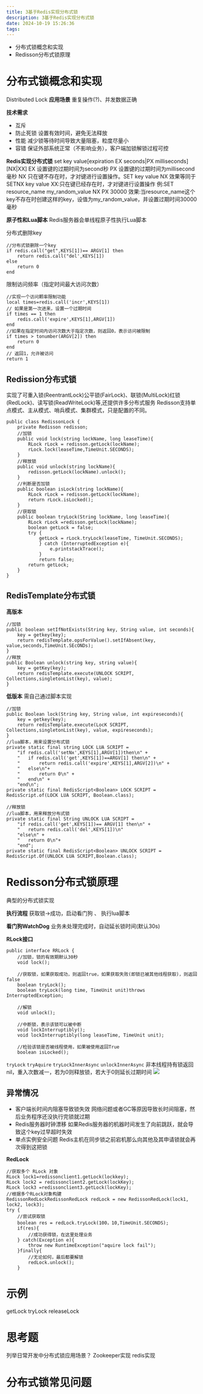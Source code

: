 ```yaml
---
title: 3基于Redis实现分布式锁
description: 3基于Redis实现分布式锁
date: 2024-10-19 15:26:36
tags:
---
```


- 分布式锁概念和实现
- Redisson分布式锁原理

# 分布式锁概念和实现
Distributed Lock
**应用场景**
重复操作(?)、并发数据正确

**技术需求**
- 互斥
- 防止死锁
设置有效时间，避免无法释放
- 性能
减少锁等待时间导致大量阻塞，粒度尽量小
- 容错
保证外部系统正常（不影响业务），客户端加锁解锁过程可控

**Redis实现分布式锁**
set key value[expiration EX seconds|PX milliseconds][NX|XX]
EX 设置键的过期时间为second秒
PX 设置键的过期时间为millisecond 毫秒
NX 只在键不存在时，才对键进行设置操作。SET key value NX 效果等同于 SETNX key value
XX:只在键已经存在时，才对键进行设置操作
例:SET resource_name my_random_value NX PX 30000
效果:当resource_name这个key不存在时创建这样的key，设值为my_random_value，并设置过期时间30000毫秒

**原子性和Lua脚本**
Redis服务器会单线程原子性执行Lua脚本

分布式删除key
```
//分布式锁删除一个key
if redis.call("get",KEYS[1])== ARGV[1] then
    return redis.call("del',KEYS[1])
else
    return 0
end
```

限制访问频率（指定时间最大访问次数）
```
//实现一个访问颗率限制功能
local times=redis.call('incr',KEYS[1])
// 如果是第一次进来，设置一个过期时间
if times == 1 then
    redis.call('expire',KEYS[1],ARGV[1])
end
//如果在指定时间内访问次数大于指定次数，则返回0，表示访问被限制
if times > tonumber(ARGV[2]) then
    return 0
end 
// 返回1，允许被访问
return 1
```
## Redission分布式锁
实现了可重入锁(ReentrantLock)公平锁(FairLock)、联锁(MultiLock)红锁(RedLock)、读写锁(ReadWriteLock)等,还提供许多分布式服务
Redisson支持单点模式、主从模式、哨兵模式、集群模式，只是配置的不同。
```
public class RedissonLock {
    private Redisson redisson;
    //加锁
    public void lock(string lockName, long leaseTime){
        RLock rLock = redisson.getLock(lockName);
        rLock.lock(leaseTime,TimeUnit.SECONDS);
    }
    //释放锁
    public void unlock(string lockName){
        redisson.getLock(lockName).unlock();
    }
    //判断是否加锁
    public boolean isLock(string lockName){
        RLock rLock = redisson.getLock(lockName);
        return rLock.isLocked();
    }
    //获取锁
    public boolean tryLock(String lockName, long leaseTime){
        RLock rLock =redisson.getLock(lockName);
        boolean getLock = false;
        try {
            getLock = rLock.tryLock(leaseTime, TimeUnit.SECONDS);
            } catch (InterruptedException e){
                e.printstackTrace();
            }
            return false;
        return getLock;
    }
}
```

## RedisTemplate分布式锁
**高版本**
```
//加锁
public boolean setIfNotExists(String key, String value, int seconds){
    key = getkey(key);
    return redisTemplate.opsForValue().setIfAbsent(key, value,seconds,TimeUnit.SEcONDs);
}
//释放
public Boolean unlock(string key, string value){
    key = getKey(key);
    return redisTemplate.execute(UNLOCK SCRIPT, Collections,singletonList(key), value);
}
```
**低版本**
需自己通过脚本实现
```
//加锁
public Boolean lock(String key, String value, int expireseconds){
    key = getkey(key);
    return redisTemplate.execute(LocK SCRIPT, Collections,singletonList(key), value, expireseconds);
}
//lua脚本，用来设置分布式锁
private static final string LOCK LUA SCRIPT =
    "if redis.call('setNx',KEYS[1],ARGV[1])then\n" +
    "   if redis.call('get',KEYS[1])==ARGV[1] then\n" +
    "       return redis.call('expire',KEYS[1],ARGV[2])\n" +
    "   else\n"+
    "       return 0\n" +
    "   end\n" +
    "end\n";
private static final RedisScript<Boolean> LOCK SCRIPT = RedisScript.of(LOCK LUA SCRIPT, Boolean.class);

//释放锁
//lua脚本，用来释放分布式锁
private static final String UNLOCK LUA SCRIPT =
    "if redis.call('get',KEYS[1])== ARGV[1] then\n" +
    "   return redis.call('del',KEYS[1])\n"
    "else\n" +
    "   return 0\n"+
    "end";
private static final RedisScript<Boolean> UNLOCK SCRIPT = RedisScript.Of(UNLOCK LUA SCRIPT,Boolean.class);

```

# Redisson分布式锁原理
典型的分布式锁实现

**执行流程** 
获取锁->成功，启动看门狗 、 执行lua脚本

**看门狗WatchDog**
业务未处理完成时，自动延长锁时间(默认30s)

**RLock接口**
```
public interface RRLock {
    //加锁，锁的有效期默认30秒
    void lock();
    
    //获取锁，如果获取成功，则返回true，如果获取失败(即锁已被其他线程获取)，则返回false
    boolean tryLock();
    boolean tryLock(long time, TimeUnit unit)throws InterruptedException;
    
    //解锁
    void unlock();
    
    //中断锁，表示该锁可以被中断
    void lockInterruptibly();
    void lockInterruptibly(long leaseTime, TimeUnit unit);
    
    //检验该锁是否被线程使用，如果被使用返回True
    boolean isLocked();
```
`tryLock`
`tryAquire`
`tryLockInnerAsync`
`unlockInnerAsync`
非本线程持有锁返回nil，重入次数减一，若为0则释放锁，若大于0则延长过期时间
![](RLock接口实现类.png)

## 异常情况
- 客户端长时间内阻塞导致锁失效
网络问题或者GC等原因导致长时间阻塞，然后业务程序还没执行完锁就过期
- Redis服务器时钟漂移
如果Redis服务器的机器时间发生了向前跳跃，就会导致这个key过早超时失效
- 单点实例安全问题
Redis主机在同步锁之前宕机那么向其他及其申请锁就会再次得到这把锁

**RedLock**
```
//获取多个 RLock 对象
RLock lock1=redissonclient1.getLock(lockkey);
RLock lock2 = redissonclient2.getLock(lockKey);
RLock lock3 =redissonclient3.getLock(lockKey);
//根据多个RLock对象构建
RedissonRedLockRedissonRedLock redLock = new RedissonRedLock(lock1, lock2, lock3);
try {
    //尝试获取锁
    boolean res = redLock.tryLock(100，10,TimeUnit.SECONDS);
    if(res){
        //成功获得锁，在这里处理业务
    } catch(Exception e){
        throw new RuntimeException("aquire lock fail");
    }finally{
        //无论如何，最后都要解锁
        redLock.unlock();
    }
```

# 示例
getLock tryLock releaseLock



# 思考题
列举日常开发中分布式锁应用场景？
Zookeeper实现
redis实现

# 分布式锁常见问题